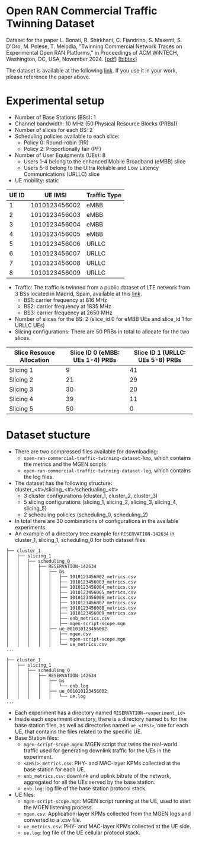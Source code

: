 # Open RAN Commercial Traffic Twinning Dataset

Dataset for the paper L. Bonati, R. Shirkhani, C. Fiandrino, S. Maxenti, S. D'Oro, M. Polese, T. Melodia, "Twinning Commercial Network Traces on Experimental Open RAN Platforms," in Proceedings of ACM WiNTECH, Washington, DC, USA, November 2024. [[pdf]](https://arxiv.org/pdf/2409.16217) [[bibtex]](https://ece.northeastern.edu/wineslab/wines_bibtex/bonati2024twinning.txt)

The dataset is available at the following [link](https://repository.library.northeastern.edu/collections/neu:h989sz017). If you use it in your work, please reference the paper above.

# Experimental setup
- Number of Base Stations (BSs): 1
- Channel bandwidth: 10 MHz (50 Physical Resource Blocks (PRBs))
- Number of slices for each BS: 2
- Scheduling policies available to each slice:
    - Policy 0: Round-robin (RR)
    - Policy 2: Proportionally fair (PF)
- Number of User Equipments (UEs): 8
    - Users 1-4 belong to the enhanced Mobile Broadband (eMBB) slice
    - Users 5-8 belong to the Ultra Reliable and Low Latency Communications (URLLC) slice
- UE mobility: static

| UE ID   | UE IMSI   |   Traffic Type  |
|------------|------------|------------|
| 1 | 1010123456002 | eMBB | 
| 2 | 1010123456003 | eMBB |
| 3 | 1010123456004 | eMBB |
| 4 | 1010123456005 | eMBB | 
| 5 | 1010123456006 | URLLC |
| 6 | 1010123456007 | URLLC |
| 7 | 1010123456008| URLLC | 
| 8 | 1010123456009 | URLLC | 

- Traffic: The traffic is twinned from a public dataset of LTE network from 3 BSs located in Madrid, Spain, available at this [link](https://git2.networks.imdea.org/wng/madrid-lte-dataset).
    - BS1: carrier frequency at 816 MHz
    - BS2: carrier frequency at 1835 MHz
    - BS3: carrier frequency at 2650 MHz
- Number of slices for the BS: 2 (slice_id 0 for eMBB UEs and slice_id 1 for URLLC UEs)
- Slicing configurations: There are 50 PRBs in total to allocate for the two slices.

|  Slice Resouce Allocation  | Slice ID 0 (eMBB: UEs 1-4) PRBs  |  Slice ID 1 (URLLC: UEs 5-8) PRBs  |
|------------|------------|------------|
| Slicing 1 | 9 | 41 |
| Slicing 2 | 21 | 29 |
| Slicing 3 | 30 | 20 |
| Slicing 4 | 39 | 11 |
| Slicing 5 | 50 | 0 |

# Dataset stucture
- There are two compressed files available for downloading:
    - `open-ran-commercial-traffic-twinning-dataset-kmp`, which contains the metrics and the MGEN scripts.
    - `open-ran-commercial-traffic-twinning-dataset-log`, which contains the log files. 
- The dataset has the following structure: cluster_<#>/slicing_<#>/schedualing_<#>
    - 3 cluster configurations (cluster_1, cluster_2, cluster_3)
    - 5 slicing configurations (slicing_1, slicing_2, slicing_3, slicing_4, slicing_5)
    - 2 scheduling policies (scheduling_0, scheduling_2)
- In total there are 30 combinations of configurations in the available experiments.
- An example of a directory tree example for `RESERVATION-142634` in cluster_1, slicing_1, scheduling_0 for both dataset files.
```
├── cluster_1
│   ├── slicing_1
│   │   ├── scheduling_0
│   │   │   ├── RESERVATION-142634
│   │   │   │   ├── bs
│   │   │   │   │   ├── 1010123456002_metrics.csv
│   │   │   │   │   ├── 1010123456003_metrics.csv
│   │   │   │   │   ├── 1010123456004_metrics.csv
│   │   │   │   │   ├── 1010123456005_metrics.csv
│   │   │   │   │   ├── 1010123456006_metrics.csv
│   │   │   │   │   ├── 1010123456007_metrics.csv
│   │   │   │   │   ├── 1010123456008_metrics.csv
│   │   │   │   │   ├── 1010123456009_metrics.csv
│   │   │   │   │   ├── enb_metrics.csv
│   │   │   │   │   ├── mgen-script-scope.mgn
│   │   │   │   ├── ue_001010123456002
│   │   │   │   │   ├── mgen.csv
│   │   │   │   │   ├── mgen-script-scope.mgn
│   │   │   │   │   └── ue_metrics.csv
...
```

```
├── cluster_1
│   ├── slicing_1
│   │   ├── scheduling_0
│   │   │   ├── RESERVATION-142634
│   │   │   │   ├── bs
│   │   │   │   │   └── enb.log
│   │   │   │   ├── ue_001010123456002
│   │   │   │   │   └── ue.log
...
```

- Each experiment has a directory named `RESERVATION-<experiment_id>`
- Inside each experiment directory, there is a directory named `bs` for the base station files, as well as directories named `ue_<IMSI>`, one for each UE, that contains the files related to the specific UE.
- Base Station files:
    - `mgen-script-scope.mgen`: MGEN script that twins the real-world traffic used for generating downlink traffic for the UEs in the experiment. 
    - `<IMSI>_metrics.csv`: PHY- and MAC-layer KPMs collected at the base station for each UE.
    - `enb_metrics.csv`: downlink and uplink bitrate of the network, aggregated for all the UEs served by the base station.
    - `enb.log`: log file of the base station protocol stack.
- UE files: 
    - `mgen-script-scope.mgn`: MGEN script running at the UE, used to start the MGEN listening process.
    - `mgen.csv`: Application-layer KPMs collected from the MGEN logs and converted to a .csv file.
    - `ue_metrics.csv`: PHY- and MAC-layer KPMs collected at the UE side.
    - `ue.log`: log file of the UE cellular protocol stack.
